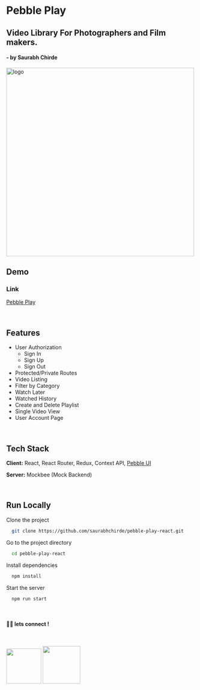 # Pebble Play

## Video Library For Photographers and Film makers.

#### - by Saurabh Chirde

<img src="https://user-images.githubusercontent.com/92800463/168158474-f331a877-53ea-4f36-aad7-49b007a5c819.svg" width="500px" height="auto" alt="logo" />

## Demo

### Link

[Pebble Play](https://play.pebbleui.com/)

</br>

## Features

- User Authorization
  - Sign In
  - Sign Up
  - Sign Out
- Protected/Private Routes
- Video Listing
- Filter by Category
- Watch Later
- Watched History
- Create and Delete Playlist
- Single Video View
- User Account Page

</br>

## Tech Stack

**Client:** React, React Router, Redux, Context API, [Pebble UI](https://pebbleui.com/)

**Server:** Mockbee (Mock Backend)

</br>

## Run Locally

Clone the project

```bash
  git clone https://github.com/saurabhchirde/pebble-play-react.git
```

Go to the project directory

```bash
  cd pebble-play-react
```

Install dependencies

```bash
  npm install
```

Start the server

```bash
  npm run start
```

<br>

#### 👨‍💻 lets connect !

<br>

<a href="https://twitter.com/saurabhchirde"><img src="https://img.shields.io/badge/Twitter-1DA1F2?style=for-the-badge&logo=twitter&logoColor=white" width="93px"/></a>
<a href="https://www.linkedin.com/in/saurabhchirde/"><img src="https://img.shields.io/badge/LinkedIn-0077B5?style=for-the-badge&logo=linkedin&logoColor=white" width="100px"/></a>
